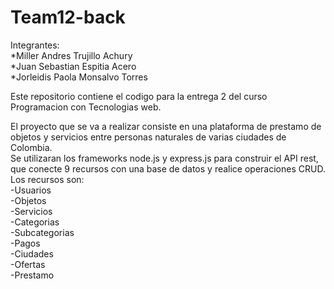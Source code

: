 # Team12-back
Integrantes:<br>
  *Miller Andres Trujillo Achury<br>
  *Juan Sebastian Espitia Acero<br>
  *Jorleidis Paola Monsalvo Torres<br>
  

  
Este repositorio contiene el codigo para la entrega 2 del curso Programacion con Tecnologias web.<br>

El proyecto que se va a realizar consiste en una plataforma de prestamo de objetos y servicios entre personas naturales de varias ciudades de Colombia.<br>
Se utilizaran los frameworks node.js y express.js para construir el API rest, que conecte 9 recursos con una base de datos y realice operaciones CRUD. Los recursos son:<br>
-Usuarios<br>
-Objetos<br>
-Servicios<br>
-Categorias<br>
-Subcategorias<br>
-Pagos<br>
-Ciudades<br>
-Ofertas<br>
-Prestamo<br>
